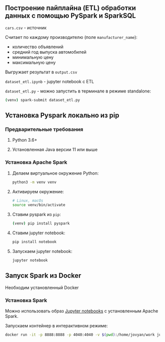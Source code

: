 ## Построение пайплайна (ETL) обработки данных с помощью PySpark и SparkSQL 

`cars.csv` - источник

Считает по каждому производителю (поле `manufacturer_name`):
- количество объявлений
- средний год выпуска автомобилей
- минимальную цену
- максимальную цену

Выгружает результат в `output.csv`

`dataset_etl.ipynb` - jupyter notebook c ETL

`dataset_etl.py` - можно запустить в терминале в режиме standalone:
  
   ```bash
   (venv) spark-submit dataset_etl.py
   ```

## Установка Pyspark локально из pip

### Предварительные требования

1. Python 3.6+

2. Установленная Java версии 11 или выше

### Установка Apache Spark

1. Делаем виртуальное окружение Python:

   ```bash
   python3 -m venv venv
   ```

2. Активируем окружение:

   ```bash
   # Linux, macOs
   source venv/bin/activate
   ```

3. Ставим pyspark из `pip`:

   ```bash
   (venv) pip install pyspark
   ```

4. Ставим jupyter notebook:

   ```bash
   pip install notebook
   ```

5. Запускаем jupyter notebook:

   ```bash
   jupyter notebook
   ```

## Запуск Spark из Docker

Необходим установленный Docker

### Установка Spark

Можно использовать образ [Jupyter notebooks](https://jupyter-docker-stacks.readthedocs.io/en/latest/index.html) с установленным Apache Spark.

Запускаем контейнер в интерактивном режиме:

```bash
docker run -it -p 8888:8888 -p 4040:4040 -v $(pwd):/home/jovyan/work jupyter/pyspark-notebook
```
